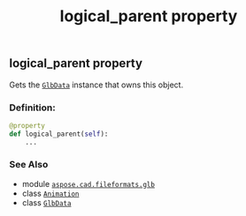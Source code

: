 ﻿---
title: logical_parent property
second_title: Aspose.CAD for Python via .NET API References
description: 
type: docs
weight: 130
url: /python-net/aspose.cad.fileformats.glb/animation/logical_parent/
is_root: false
---

## logical_parent property


Gets the [`GlbData`](/cad/python-net/aspose.cad.fileformats.glb/glbdata) instance that owns this object.
### Definition:
```python
@property
def logical_parent(self):
    ...
```

### See Also
* module [`aspose.cad.fileformats.glb`](../../)
* class [`Animation`](/cad/python-net/aspose.cad.fileformats.glb/animation)
* class [`GlbData`](/cad/python-net/aspose.cad.fileformats.glb/glbdata)
